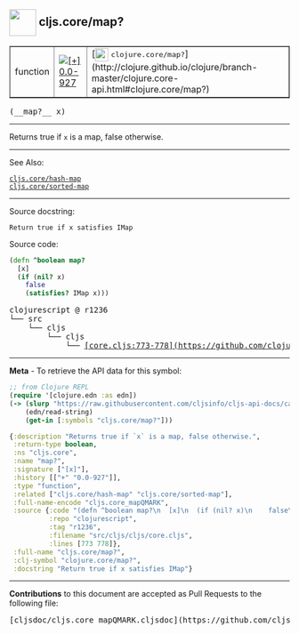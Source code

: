 ## <img width="48px" valign="middle" src="http://i.imgur.com/Hi20huC.png"> cljs.core/map?

 <table border="1">
<tr>

<td>function</td>
<td><a href="https://github.com/cljsinfo/cljs-api-docs/tree/0.0-927"><img valign="middle" alt="[+] 0.0-927" src="https://img.shields.io/badge/+-0.0--927-lightgrey.svg"></a> </td>
<td>
[<img height="24px" valign="middle" src="http://i.imgur.com/1GjPKvB.png"> <samp>clojure.core/map?</samp>](http://clojure.github.io/clojure/branch-master/clojure.core-api.html#clojure.core/map?)
</td>
</tr>
</table>

 <samp>
(__map?__ x)<br>
</samp>

---

Returns true if `x` is a map, false otherwise.

---


See Also:

[`cljs.core/hash-map`](cljs.core_hash-map.md)<br>
[`cljs.core/sorted-map`](cljs.core_sorted-map.md)<br>

---

Source docstring:

```
Return true if x satisfies IMap
```

Source code:

```clj
(defn ^boolean map?
  [x]
  (if (nil? x)
    false
    (satisfies? IMap x)))
```

 <pre>
clojurescript @ r1236
└── src
    └── cljs
        └── cljs
            └── <ins>[core.cljs:773-778](https://github.com/clojure/clojurescript/blob/r1236/src/cljs/cljs/core.cljs#L773-L778)</ins>
</pre>


---

__Meta__ - To retrieve the API data for this symbol:

```clj
;; from Clojure REPL
(require '[clojure.edn :as edn])
(-> (slurp "https://raw.githubusercontent.com/cljsinfo/cljs-api-docs/catalog/cljs-api.edn")
    (edn/read-string)
    (get-in [:symbols "cljs.core/map?"]))
```

```clj
{:description "Returns true if `x` is a map, false otherwise.",
 :return-type boolean,
 :ns "cljs.core",
 :name "map?",
 :signature ["[x]"],
 :history [["+" "0.0-927"]],
 :type "function",
 :related ["cljs.core/hash-map" "cljs.core/sorted-map"],
 :full-name-encode "cljs.core_mapQMARK",
 :source {:code "(defn ^boolean map?\n  [x]\n  (if (nil? x)\n    false\n    (satisfies? IMap x)))",
          :repo "clojurescript",
          :tag "r1236",
          :filename "src/cljs/cljs/core.cljs",
          :lines [773 778]},
 :full-name "cljs.core/map?",
 :clj-symbol "clojure.core/map?",
 :docstring "Return true if x satisfies IMap"}

```

---

__Contributions__ to this document are accepted as Pull Requests to the following file:

 <pre>
[cljsdoc/cljs.core_mapQMARK.cljsdoc](https://github.com/cljsinfo/cljs-api-docs/blob/master/cljsdoc/cljs.core_mapQMARK.cljsdoc)
</pre>

